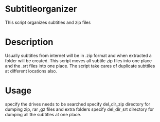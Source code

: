 # Subtitleorganizer
This script organizes subtitles and zip files 
# Description
Usually subtitles from internet will be in .zip format and when extracted a folder will be created.
This script moves all subtile zip files into one place and the .srt files into one place.
The script take cares of duplicate subttiles at different locations also.
# Usage
specify the drives needs to be searched
specify del_dir_zip directory for dumping zip, rar ,gz files and extra folders
specify del_dir_srt directory for dumping all the subtitles at one place.
